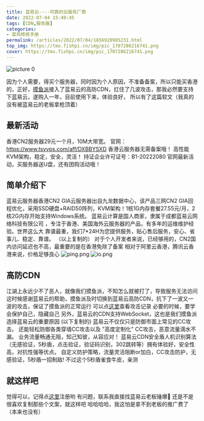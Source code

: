 ```yaml
---
title: 蓝易云----可靠的云服务厂商
date: 2022-07-04 15:49:45
tags: [CDN,服务器]
categories: 
- 菜鸡修炼手册
permalink: /articles/2022/07/04/1656920985231.html
top_img: https://tmx.fishpi.cn/img/pic_1707286216741.png
cover: https://tmx.fishpi.cn/img/pic_1707286216741.png
---
```

![picture 0](https://tmx.fishpi.cn/img/pic_1707286216741.png)  


因为个人需要，得买个服务器，同时因为个人原因，不准备备案，所以只能买香港的，正好，[摸鱼派](https://fishpi.cn/)接入了蓝易云的高防CDN，扛住了几波攻击，那我必然要支持下蓝易云，遂购入一年，目前使用下来，体验良好，
所以有了这篇软文（我真的没有被蓝易云的老板拿枪顶着）

## 最新活动
香港CN2服务器29元一个月，10M大带宽。
官网： https://www.tsyvps.com/aff/DXBBYSXD 
香港云服务器无需备案哦！
高性能KVM架构，稳定，安全，灵活！
持证企业许可证号：B1-20222080
官网最新活动，买服务器送U盘，还有团购活动哦！

## 简单介绍下
蓝易云服务器香港CN2 GIA云服务器出自九龙数据中心，该产品三网CN2 GIA回程优化，采用SSD硬盘+RAID50阵列，KVM架构！1核1G内存套餐27.55元/月，2核2G内存开始支持Windows系统。
蓝易云计算是国人商家，隶属于成都蓝易云网络科技有限公司 ，专注于香港、美国海外云服务器的产品，有多年的运维维护经验。世界这么大 靠谱最重，我们7*24H为您提供服务，贴心售后服务，安心、省事儿、稳定、靠谱。
（以上复制的）
对于个人开发者来说，已经够用的，CN2国内访问延迟也不高，最重要的是在香港免除了备案
相对于阿里云香港，腾讯云香港来说，价格足够良心
![ping.png](https://tmx.fishpi.cn/img/lypping.png)
![io.png](https://tmx.fishpi.cn/img/lyyio.png)

## 高防CDN
江湖上永远少不了恶人，就像我们摸鱼派，不知怎么就被打了，导致服务无法访问
这时候感谢蓝易云的帮助，摸鱼派及时切换到蓝易云高防CDN，抗下了一波又一波的攻击，保证了摸鱼派的正常运行
可以点[这里](https://fishpi.cn/article/1656322254033)查看攻击记录
必要的时候，要学会保护自己，隐藏自己
另外，蓝易云的CDN支持WebSocket，这也是我们摸鱼派选择蓝易云的重要原因
(以下复制的)
蓝易云不仅仅只是防御市面上常见的CC攻击。
还能轻松防御各类穿墙CC攻击以及 "高度定制化" CC攻击，恶意流量滴水不漏。
业务流量畅通无阻，知己知彼，从容应对！
蓝易云CDN安全盾人机识别算法（无感验证，5秒盾，点击验证，验证码识别，302跳转等）拥有体验好，安全性高，对抗性强等优点。
自定义防护策略，流量灵活阻断or加白，CC攻击防护，无感验证，5秒盾一招制敌!
不过这个5秒盾雀食牛皮，亲测

## 就这样吧
觉得可以，记得点[这里](https://www.tsyvps.com/aff/DXBBYSXD)注册哟
有问题，联系我直接找蓝易云老板锤爆👊
还是不是很喜欢复制那些个文案，就这样吧
哈哈哈哈，我这怕是拿不到老板的推广费了（本来也没有）





